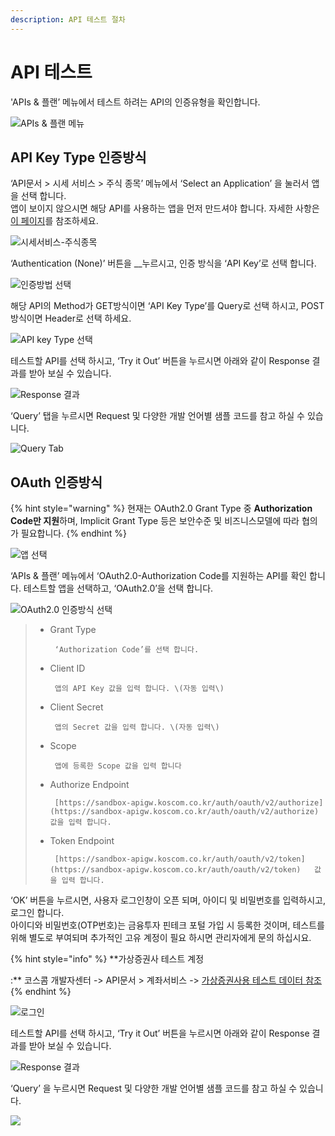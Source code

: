 ```yaml
---
description: API 테스트 절차
---
```


# API 테스트

'APIs & 플랜’ 메뉴에서 테스트 하려는 API의 인증유형을 확인합니다.

![APIs &amp; &#xD50C;&#xB79C; &#xBA54;&#xB274;](https://blobscdn.gitbook.com/v0/b/gitbook-28427.appspot.com/o/assets%2F-L9n-1MugBfAycrCN1bv%2F-LAHP22XoyNPzixZ3_FG%2F-LAHPSwF9MO1MMEzwOo2%2Fimage.png?alt=media&token=c1a430d1-78f0-45ec-8f9b-2ce7bcb5ce1e)



## API Key Type 인증방식

‘API문서 &gt; 시세 서비스 &gt; 주식 종목’ 메뉴에서 ‘Select an Application’ 을 눌러서 앱을 선택 합니다.  
앱이 보이지 않으시면 해당 API를 사용하는 앱을 먼저 만드셔야 합니다. 자세한 사항은 [이 페이지](https://finpl.gitbook.io/open-api/~/edit/primary/untitled/undefined)를 참조하세요.

![&#xC2DC;&#xC138;&#xC11C;&#xBE44;&#xC2A4;-&#xC8FC;&#xC2DD;&#xC885;&#xBAA9;](https://blobscdn.gitbook.com/v0/b/gitbook-28427.appspot.com/o/assets%2F-L9n-1MugBfAycrCN1bv%2F-LAHP22XoyNPzixZ3_FG%2F-LAHPoJtyQDRgiqyR45f%2Fimage.png?alt=media&token=ea5f1cd1-cf33-4eed-a4a0-717e110378dc)

‘Authentication \(None\)’ 버튼을 __누르시고, 인증 방식을 ‘API Key’로 선택 합니다.

![&#xC778;&#xC99D;&#xBC29;&#xBC95; &#xC120;&#xD0DD;](https://blobscdn.gitbook.com/v0/b/gitbook-28427.appspot.com/o/assets%2F-L9n-1MugBfAycrCN1bv%2F-LAHQTPq8f_lGc4mSjWu%2F-LAHQTwRiw6LPPCZxS-B%2Fimage.png?alt=media&token=08f4e02e-3248-4f6b-aa7e-3bf52fbeecbe)

해당 API의 Method가 GET방식이면 ‘API Key Type’를 Query로 선택 하시고, POST방식이면 Header로 선택 하세요.

![API key Type &#xC120;&#xD0DD;](https://blobscdn.gitbook.com/v0/b/gitbook-28427.appspot.com/o/assets%2F-L9n-1MugBfAycrCN1bv%2F-LAHQTPq8f_lGc4mSjWu%2F-LAHQz8QNq-mrnxvCiwS%2Fimage.png?alt=media&token=d2b985fa-dd22-4c85-a6f2-6337130f0aeb)

테스트할 API를 선택 하시고, ‘Try it Out’ 버튼을 누르시면 아래와 같이 Response 결과를 받아 보실 수 있습니다.

![Response &#xACB0;&#xACFC;](https://blobscdn.gitbook.com/v0/b/gitbook-28427.appspot.com/o/assets%2F-L9n-1MugBfAycrCN1bv%2F-LAHQTPq8f_lGc4mSjWu%2F-LAHR_jk6QEPQF6xGi-c%2Fimage.png?alt=media&token=5cf0681c-5eea-45f1-a00e-a7f5c6bba277)

 ‘Query’ 탭을 누르시면 Request 및 다양한 개발 언어별 샘플 코드를 참고 하실 수 있습니다.

![Query Tab](https://blobscdn.gitbook.com/v0/b/gitbook-28427.appspot.com/o/assets%2F-L9n-1MugBfAycrCN1bv%2F-LAHQTPq8f_lGc4mSjWu%2F-LAHRl1jJ11b-eMf4KwK%2Fimage.png?alt=media&token=372650a8-9d66-4bc6-b633-67c3e2c1ec4c)



## OAuth 인증방식

{% hint style="warning" %}
현재는 OAuth2.0 Grant Type 중 **Authorization Code만 지원**하며, Implicit Grant Type 등은 보안수준 및 비즈니스모델에 따라 협의가 필요합니다. 
{% endhint %}

![&#xC571; &#xC120;&#xD0DD;](https://blobscdn.gitbook.com/v0/b/gitbook-28427.appspot.com/o/assets%2F-L9n-1MugBfAycrCN1bv%2F-LAHSimn2EyIoqg7WH6a%2F-LAHTJRcJQ1TJN2cZq4v%2Fimage.png?alt=media&token=9c433181-1efc-446b-94f2-60d26bdf365b)

‘APIs & 플랜’ 메뉴에서 ‘OAuth2.0-Authorization Code를 지원하는 API를 확인 합니다. 테스트할 앱을 선택하고, ‘OAuth2.0’을 선택 합니다.

![OAuth2.0 &#xC778;&#xC99D;&#xBC29;&#xC2DD; &#xC120;&#xD0DD;](https://blobscdn.gitbook.com/v0/b/gitbook-28427.appspot.com/o/assets%2F-L9n-1MugBfAycrCN1bv%2F-LAHSimn2EyIoqg7WH6a%2F-LAHSpPibYXiyoOePl-X%2Fimage.png?alt=media&token=323b826c-7318-46e9-8b7f-6148a7cc5c66)

> * Grant Type
>
>        ‘Authorization Code’를 선택 합니다.
>
> * Client ID
>
>        앱의 API Key 값을 입력 합니다. \(자동 입력\)
>
> * Client Secret
>
>        앱의 Secret 값을 입력 합니다. \(자동 입력\)
>
> * Scope
>
>        앱에 등록한 Scope 값을 입력 합니다
>
> * Authorize Endpoint
>
>        [https://sandbox-apigw.koscom.co.kr/auth/oauth/v2/authorize](https://sandbox-apigw.koscom.co.kr/auth/oauth/v2/authorize) 값을 입력 합니다.
>
> * Token Endpoint
>
>        [https://sandbox-apigw.koscom.co.kr/auth/oauth/v2/token](https://sandbox-apigw.koscom.co.kr/auth/oauth/v2/token)   값을 입력 합니다.

‘OK’ 버튼을 누르시면, 사용자 로그인창이 오픈 되며, 아이디 및 비밀번호를 입력하시고, 로그인 합니다.   
아이디와 비밀번호\(OTP번호\)는 금융투자 핀테크 포털 가입 시 등록한 것이며, 테스트를 위해 별도로 부여되며 추가적인 고유 계정이 필요 하시면 관리자에게 문의 하십시요.

{% hint style="info" %}
**가상증권사 테스트 계정   
 :** 코스콤 개발자센터 -&gt; API문서 &gt; 계좌서비스 -&gt; [가상증권사용 테스트 데이터 참조](https://developers.koscom.co.kr/documentation/account)
{% endhint %}

![&#xB85C;&#xADF8;&#xC778;](https://blobscdn.gitbook.com/v0/b/gitbook-28427.appspot.com/o/assets%2F-L9n-1MugBfAycrCN1bv%2F-LAHVaBFz-1K1zgJ-1hK%2F-LAHVdgooH8OWxGIrGxD%2Fimage.png?alt=media&token=079a6f64-0e4f-46fc-a15a-16eebc031b90)

테스트할 API를 선택 하시고, ‘Try it Out’ 버튼을 누르시면 아래와 같이 Response 결과를 받아 보실 수 있습니다.

![Response &#xACB0;&#xACFC;](https://blobscdn.gitbook.com/v0/b/gitbook-28427.appspot.com/o/assets%2F-L9n-1MugBfAycrCN1bv%2F-LAHVaBFz-1K1zgJ-1hK%2F-LAHVjv-VTtiPvbdWSO0%2Fimage.png?alt=media&token=cbc4b583-9abf-4483-a43e-704c9870d948)

‘Query’ 을 누르시면 Request 및 다양한 개발 언어별 샘플 코드를 참고 하실 수 있습니다.

![](https://blobscdn.gitbook.com/v0/b/gitbook-28427.appspot.com/o/assets%2F-L9n-1MugBfAycrCN1bv%2F-LAHVaBFz-1K1zgJ-1hK%2F-LAHVtaDjx5QyuTjklsJ%2Fimage.png?alt=media&token=0c4ae049-4ed9-417e-8c6b-e59ddf83d11c)



